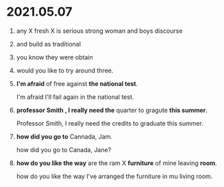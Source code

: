 # 2021.05.07

1. any  X fresh X is serious strong woman and boys discourse

2. and build as traditional 

3. you know they were obtain 

4. would you like to try around three.

5. **I'm afraid** of free against **the national test**.

   I'm afraid I'll fail again in the national test.

6. **professor Smith , I really need the** quarter to gragute **this summer**.

   Professor Smith, I really need the credits to graduate this summer.

7. **how did you go to** Cannada, Jam.

   how did you go to Canada, Jane?

8. **how do you like the way** are the ram X **furniture** of mine leaving **room**.

   how do you like the way I've arranged the furniture in mu living room.